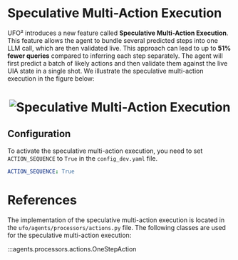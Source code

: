 # Speculative Multi-Action Execution

UFO² introduces a new feature called **Speculative Multi-Action Execution**. This feature allows the agent to bundle several predicted steps into one LLM call, which are then validated live. This approach can lead to up to **51% fewer queries** compared to inferring each step separately. The agent will first predict a batch of likely actions and then validate them against the live UIA state in a single shot. We illustrate the speculative multi-action execution in the figure below:



<h1 align="center">
    <img src="../../img/multiaction.png" alt="Speculative Multi-Action Execution" />
</h1>

## Configuration
To activate the speculative multi-action execution, you need to set `ACTION_SEQUENCE` to `True` in the `config_dev.yaml` file.

```yaml
ACTION_SEQUENCE: True
```


# References
The implementation of the speculative multi-action execution is located in the `ufo/agents/processors/actions.py` file. The following classes are used for the speculative multi-action execution:

:::agents.processors.actions.OneStepAction
